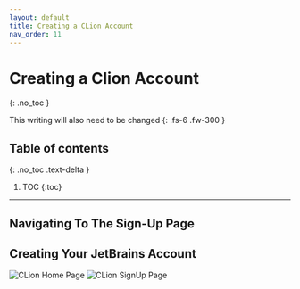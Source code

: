 ```yaml
---
layout: default
title: Creating a CLion Account
nav_order: 11
---
```


# Creating a Clion Account
{: .no_toc }


This writing will also need to be changed
{: .fs-6 .fw-300 }

## Table of contents
{: .no_toc .text-delta }

1. TOC
{:toc}

---

## Navigating To The Sign-Up Page


## Creating Your JetBrains Account

![CLion Home Page](https://cdn.discordapp.com/attachments/498622698050813962/695022168819499038/unknown.png "CLion HomePage alt text")
![CLion SignUp Page](https://cdn.discordapp.com/attachments/498622698050813962/695022993683775498/unknown.png "CLion SignUp alt text")
